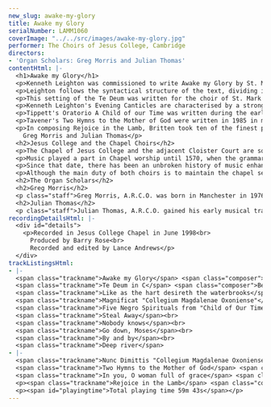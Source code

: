 ```yaml
---
new_slug: awake-my-glory
title: Awake my Glory
serialNumber: LAMM1060
coverImage: "../../src/images/awake-my-glory.jpg"
performer: The Choirs of Jesus College, Cambridge
directors:
- 'Organ Scholars: Greg Morris and Julian Thomas'
contentHtml: |-
  <h1>Awake my Glory</h1>
  <p>Kenneth Leighton was commissioned to write Awake my Glory by St. Mary's Cathedral, Edinburgh for the centenary celebrations in October 1979. It is the first of two pieces on this recording to set a text by the eighteenth-century poet Christopher Smart, who suffered from a severe mental illness, but maintained a strong faith which shines through in his writings.</p>
  <p>Leighton follows the syntactical structure of the text, dividing it into three main sections. The work opens with a gradual awakening in the organ before a solo soprano heralds the appearance of the choir with a rhythmically-charged dialogue between voices and organ. The second section of the piece introduces bird-like characteristics for the lines "Soon as the stately, night-exploding bird, In lively lay, sings welcome to the dawn." This passage builds to a magnificent climax at the words which form the central message of the text: "My fellow subjects of the eternal King, I gladly join your matins and with you confess his Presence and report his praise". The work ends with a development of the soprano solo phrase from the opening, this time for the full choir, bringing it to a peaceful conclusion.</p>
  <p>This setting of the Te Deum was written for the choir of St. Mark's, North Audley Street, London. Britten divides the long text into three sections. The excitement of the unusual opening, generated entirely by the rhythmic interplay of choir and organ, reaches a climax at the words 'Heaven and earth are full of your glory'. As Britten modulates to A major for the central section, each voice is highlighted in turn, climaxing in a unison phrase for full choir, 'The Father of an infinite majesty'. The lyrical writing for treble solo in the middle section contrasts sharply with what has gone before, as the text concentrates on the redeeming work of Christ. The return to C major introduces a build-up in a similar vein to the opening. But the climax reaches one note higher, and the music drives on into an Animato development. The piece ends quietly with the supplication, 'Let me never be confounded', recalling the start of the treble solo. Like as the hart desireth the waterbrooks is the third of Herbert Howells' four anthems for choir and organ, written in January 1941. (The text, taken from Psalm 42, is perhaps all the more poignant when viewed in the context of the Second World War.) This anthem, like many of Howells' choral and organ works, is in an arch form: opening quietly, building to a climax and subsiding to a quiet end. The tenors and basses introduce the main pining melody which leads into the pleading question "When shall I come to appear before the presence of God?" This is answered by the sopranos with a melancholy phrase "My tears have been my meat day and night'; which builds to the central question "Where is now thy God?" At the return of the opening melody, the sopranos embellish it with a floating descant, and this idea is continued with a solo soprano at "When shall I come to appear before the presence of God?"</p>
  <p>Kenneth Leighton's Evening Canticles are characterised by a strong rhythmical energy and textural contrasts. For the most part the organ plays a supporting role, but it is also used to punctuate the different sections of the Magnificat and Nunc Dimittis to great effect, for instance before "For he that is mighty" and the diminuendo into "He remembering his mercy". The Gloria of the Magnificat begins like a recapitulation of the opening but it soon moves into a new idea, with cascading entries at "world without end" mirroring the strong upward movement of many of the phrases in the Magnificat. In the Nunc Dimittis, after a tranquil opening, the music builds in texture and dynamic towards the soaring phrase "and to be the glory of thy people Israel." This is then contrasted with a graceful, scherzo-like Gloria which fades away into silence. The popularity of these canticles undoubtedly stems from their vibrancy of text-setting and the stylistic diversity within Leighton's unmistakable musical voice.</p>
  <p>Tippett's Oratorio A Child of our Time was written during the early years of the Second World War. Its composition was prompted by an event of 1938 in which a young Polish Jew sheltering in Paris disappeared after murdering a minor Nazi diplomat in protest against the persecution of his parents. The oratorio is an impassioned plea against what Tippett saw as the senseless brutality of war, and the Five Negro Spirituals play a central role in his overall plan. Not only are they a brilliantly imaginative substitute for the chorales in Baroque Passions, but they also give expression to an important message of the oratorio; by mixing music from such different cultures in one piece, Tippett is emphasising that people from different backgrounds can learn to live with greater mutual respect and tolerance. In the oratorio, the spirituals are incorporated seamlessly into the musical fabric of the work, a process aided by their orchestral accompaniment and the style of the settings. In arranging the spirituals for unaccompanied choir, Tippett gave them clearer beginnings, and incorporated many of the original orchestral counterpoints into the choral sound. What the settings lose in orchestral colour they easily regain in the increased intimacy which unaccompanied performance gives to them. Tippett, always a very deep-thinking composer, once said, 'I have to sing songs for those who can't sing themselves.' In these spirituals, with the help of another tradition, he achieves just that.</p>
  <p>Tavener's Two Hymns to the Mother of God were written in 1985 in memory of his own mother. The first, a canon for double choir, sets a text from the liturgy of St. Basil. The words of the second come from the Vigil Service of the Dormition of the Mother of God. It consists of a chant-like melody repeated three times with different accompaniments. Both pieces are full of the mystical quality typical of so much of Tavener's work. This is created by the use of very simple melodic and harmonic material, simple construction and extremely slow tempi.</p>
  <p>In composing Rejoice in the Lamb, Britten took ten of the finest portions of Smart's poem, Jubilate Agno, the main theme of which is the worship of God by the whole of creation, and grouped them into four larger sections. The opening sequence starts with a subdued invocation to worship, which leads into a lively section in which various Old Testament characters are recalled. A beautiful 'Hallelujah Chorus' closes this sequence, and makes passing reference to an idea which becomes of central importance later on; the place of art in the worship of God. A sequence of three solos tells how nature, represented here by the cat, the mouse and the flower, gives glory to God by its very being. Each melody is a miniature gem, encapsulating perfectly the mood of the words. The following section sets the most poignant part of the text, in which Smart identifies his position with that of Christ: "For I am under the same accusation with my Saviour - For they said, he is besides himself "A. but he that was born of a virgin shall deliver me out of all". Starting with the most intense music of the cantata, with some abrupt changes of harmony, the music reaches a glorious climax and, eventually, a sense of rest at the words 'shall deliver me out of all'. The final words of the ensuing Bass solo introduce the important theme for the closing sequence: 'For M is Music, and therefore he is God'. The energy of the penultimate chorus subsides into calm, 'the devils themselves are at rest', and a repeat of the 'Hallelujah chorus' brings the work to an exquisite conclusion.<br>
    Greg Morris and Julian Thomas</p>
  <h2>Jesus College and the Chapel Choirs</h2>
  <p>The Chapel of Jesus College and the adjacent Cloister Court are some of the oldest buildings in Cambridge, dating back to the twelfth century. They were built as part of a Benedictine nunnery to St. Radegund. It is said, however, that by the last years of the fifteenth century, only two nuns remained: one of great age, the other pregnant! In 1496, John Alcock, Bishop of Ely, dissolved the convent and founded his own chantry, grammar school and university college on the site.</p>
  <p>Music played a part in Chapel worship until 1570, when the grammar school was closed. Apart from a brief period between 1634 and 1642, services were spoken until 1849, when a choir of boys and men, on the Cathedral model, was introduced on the initiative of one of the Fellows, Sir John Sutton, who also made a gift of a new organ by Bishop.</p>
  <p>Since that date, there has been an unbroken history of music enhancing the worship in the college chapel. The College's decision to become co-residential in the late 1970's led to the formation of the Mixed Choir in 1982, to operate in conjunction with the choir of boys and men; the gentlemen being common to both. The Mixed Choir is made up of Choral Exhibitioners of the college, supplemented by volunteers from throughout the University and Town. Two Organ Scholars share the duties of recruiting, training, conducting and accompanying the choirs, as well as studying for a degree at the university.</p>
  <p>Although the main duty of both choirs is to maintain the chapel services, they regularly undertake a variety of concerts, cathedral evensongs, recordings and tours. In recent years, the choirs have sung in St. Paul's, Canterbury, Lincoln, St. Alban's, Rochester and Blackburn Cathedrals, and have toured USA, Holland, Italy, Sweden, Denmark, Ireland and Scotland. To celebrate the College's quincentenary in 1996, the Chapel Choirs produced a commemorative recording, including a cantata for choir and orchestra commissioned from the English composer, Francis Grier.</p>
  <h2>The Organ Scholars</h2>
  <h2>Greg Morris</h2>
  <p class="staff">Greg Morris, A.R.C.O. was born in Manchester in 1976. He started his musical career with the Manchester Cathedral Voluntary Choir, and later with the Manchester Grammar School Choir, with whom he appeared several times with the Hall=E9 Orchestra. He started to study the organ under Andrew Dean at Manchester Grammar School, and was organist there between 1991 and 1994. On leaving the school he had a year as Organ Scholar at the Queen's Free Chapel of St George in Windsor Castle, before arriving at Jesus College in 1995. He gained his Associateship of the Royal College of Organists in the Summer of 1994. He currently studies the organ with Paul Stubbings, Director of Music at St Martin-in-the-Fields, Trafalgar Square, where he is now Organ Scholar (having graduated in June 1998), a post which he combines with post-graduate study at Royal Holloway College, London. Tours with choirs, whether singing, accompanying or conducting have taken him to Sweden, Scotland, Germany, Holland, Italy, France, Spain and USA.</p>
  <h2>Julian Thomas</h2>
  <p class="staff">Julian Thomas, A.R.C.O. gained his early musical training as a chorister at Salisbury Cathedral, and in 1985 began organ lessons with David Halls, the Assistant Organist there. From 1990 to 1995 he was a music and academic scholar at Charterhouse, participating in and organising a wide range of musical activities both in the school and beyond. Whilst there he became an Associate of the Royal College of Organists, in January 1995. After leaving school, Julian held the Organ Scholarship at Lincoln Cathedral, regularly playing for services and taking choir practices, as well as teaching music at the Cathedral School. As Organ Scholar at Jesus College he has directed the Mixed Choir for the last two years during which time they have toured the East Coast of the USA, Belgium and Holland, and given numerous events in this country. He is studying for a degree in Music and currently learns the organ with David Sanger.</p>
recordingDetailsHtml: |-
  <div id="details">
    <p>Recorded in Jesus College Chapel in June 1998<br>
      Produced by Barry Rose<br>
      Recorded and edited by Lance Andrews</p>
  </div>
trackListingsHtml:
- |-
  <span class="trackname">Awake my Glory</span> <span class="composer">Kenneth Leighton</span><br>
  <span class="trackname">Te Deum in C</span> <span class="composer">Benjamin Britten</span><br>
  <span class="trackname">Like as the hart desireth the waterbrooks</span> <span class="composer">Herbert Howells</span><br>
  <span class="trackname">Magnificat "Collegium Magdalenae Oxoniense"</span> <span class="composer">Kenneth Leighton</span><br>
  <span class="trackname">Five Negro Spirituals from "Child of Our Time"</span> <span class="composer">Michael Tippett</span><br>
  <span class="trackname">Steal Away</span><br>
  <span class="trackname">Nobody knows</span><br>
  <span class="trackname">Go down, Moses</span><br>
  <span class="trackname">By and by</span><br>
  <span class="trackname">Deep river</span>
- |-
  <span class="trackname">Nunc Dimittis "Collegium Magdalenae Oxoniense"</span> <span class="composer">Kenneth Leighton</span><br>
  <span class="trackname">Two Hymns to the Mother of God</span> <span class="composer">John Tavener</span><br>
  <span class="trackname">In you, O woman full of grace</span> <span class="trackname">O ye apostles</span>
  <p><span class="trackname">Rejoice in the Lamb</span> <span class="composer">Benjamin Britten</span></p>
  <p><span id="playingtime">Total playing time 59m 43s</span></p>
---
```


